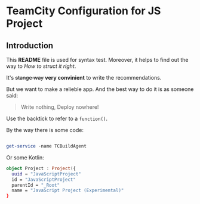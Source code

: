 # TeamCity Configuration for JS Project
## Introduction

This **README** file is used for syntax test. Moreover, it helps to find out the way to *How to struct it right*.

It's ~~stange way~~ __very convinient__ to write the recommendations.

But we want to make a relieble app. And the best way to do it is as someone said: 

>Write nothing, Deploy nowhere!

Use the backtick to refer to a `function()`.

By the way there is some code:
```powershell

get-service -name TCBuildAgent
```

Or some Kotlin:

```Kotlin
object Project : Project({
  uuid = "JavaScriptProject"
  id = "JavaScriptProject"
  parentId = "_Root"
  name = "JavaScript Project (Experimental)"
}
```
